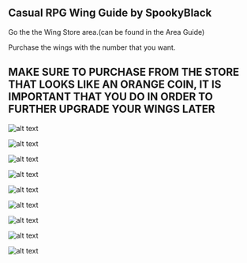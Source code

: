 ## Casual RPG Wing Guide by SpookyBlack

Go the the Wing Store area.(can be found in the Area Guide)

Purchase the wings with the number that you want.
## MAKE SURE TO PURCHASE FROM THE STORE THAT LOOKS LIKE AN ORANGE COIN, IT IS IMPORTANT THAT YOU DO IN ORDER TO FURTHER UPGRADE YOUR WINGS LATER

![alt text](https://i.gyazo.com/f4d860c2461ebfa78b75100b2e734231.png)

![alt text](https://i.gyazo.com/20b107927dc70e565a5ff2face468394.png)

![alt text](https://i.gyazo.com/749d4e8e1ad178419ebf6bc022adf4da.png)

![alt text](https://i.gyazo.com/052b46ad2f1fa465cab9e9c7da32ae06.png)

![alt text](https://i.gyazo.com/028cb17649b2255cea7b3d10fcbe55d2.png)

![alt text](https://i.gyazo.com/141235f9752f51bc9a6467d364c821d0.png)

![alt text](https://i.gyazo.com/e23944e4b2be332650e5ffca90023eca.png)

![alt text](https://i.gyazo.com/781ff821b30ba06303938190c4957833.png)

![alt text](https://i.gyazo.com/5481f8ccb225acb905afc20576a319c0.png)
